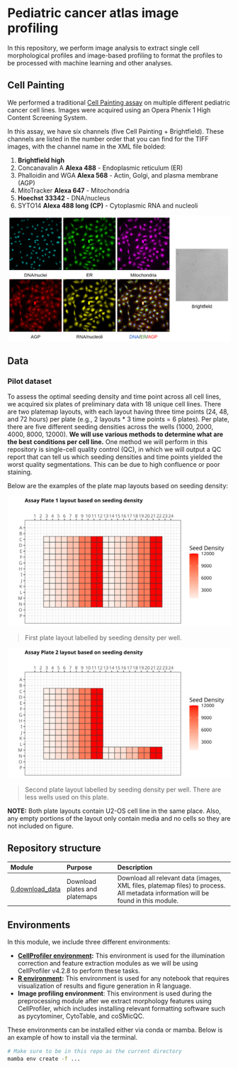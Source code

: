 # Pediatric cancer atlas image profiling

In this repository, we perform image analysis to extract single cell morphological profiles and image-based profiling to format the profiles to be processed with machine learning and other analyses.

## Cell Painting

We performed a traditional [Cell Painting assay](https://www.nature.com/articles/nprot.2016.105) on multiple different pediatric cancer cell lines.
Images were acquired using an Opera Phenix 1 High Content Screening System.

In this assay, we have six channels (five Cell Painting + Brightfield). 
These channels are listed in the number order that you can find for the TIFF images, with the channel name in the XML file bolded:

1. **Brightfield high**
2. Concanavalin A **Alexa 488** - Endoplasmic reticulum (ER)
3. Phalloidin and WGA **Alexa 568** - Actin, Golgi, and plasma membrane (AGP)
4. MitoTracker **Alexa 647** - Mitochondria
5. **Hoechst 33342** - DNA/nucleus
6. SYTO14 **Alexa 488 long (CP)** - Cytoplasmic RNA and nucleoli 

![Example Cell Painting](./examples/cell_painting_alsf.png)

## Data

### Pilot dataset

To assess the optimal seeding density and time point across all cell lines, we acquired six plates of preliminary data with 18 unique cell lines.
There are two platemap layouts, with each layout having three time points (24, 48, and 72 hours) per plate (e.g., 2 layouts * 3 time points = 6 plates).
Per plate, there are five different seeding densities across the wells (1000, 2000, 4000, 8000, 12000).
**We will use various methods to determine what are the best conditions per cell line.**
One method we will perform in this repository is single-cell quality control (QC), in which we will output a QC report that can tell us which seeding densities and time points yielded the worst quality segmentations.
This can be due to high confluence or poor staining.

Below are the examples of the plate map layouts based on seeding density:

![Assay Plate 1 layout](./0.download_data/metadata/platemap_figures/Assay_Plate1_platemap_figure_seeding_density.png)

> First plate layout labelled by seeding density per well.

![Assay Plate 2 layout](./0.download_data/metadata/platemap_figures/Assay_Plate2_platemap_figure_seeding_density.png)

> Second plate layout labelled by seeding density per well. There are less wells used on this plate.

**NOTE:** Both plate layouts contain U2-OS cell line in the same place. Also, any empty portions of the layout only contain media and no cells so they are not included on figure.

## Repository structure

| Module | Purpose | Description |
| :---- | :----- | :---------- |
| [0.download_data](0.download_data/) | Download plates and platemaps | Download all relevant data (images, XML files, platemap files) to process. All metadata information will be found in this module. |

## Environments

In this module, we include three different environments:

- **[CellProfiler environment](./cellprofiler_env.yml):** This environment is used for the illumination correction and feature extraction modules as we will be using CellProfiler v4.2.8 to perform these tasks. 
- **[R environment](./r_environment.yml):** This environment is used for any notebook that requires visualization of results and figure generation in R language.
- **Image profiling environment**: This environment is used during the preprocessing module after we extract morphology features using CellProfiler, which includes installing relevant formatting software such as pycytominer, CytoTable, and coSMicQC.

These environments can be installed either via conda or mamba.
Below is an example of how to install via the terminal.

```bash
# Make sure to be in this repo as the current directory
mamba env create -f ...
```
